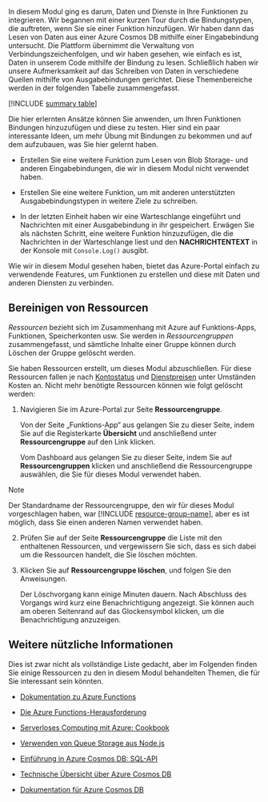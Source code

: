 In diesem Modul ging es darum, Daten und Dienste in Ihre Funktionen zu integrieren. Wir begannen mit einer kurzen Tour durch die Bindungstypen, die auftreten, wenn Sie sie einer Funktion hinzufügen. Wir haben dann das Lesen von Daten aus einer Azure Cosmos DB mithilfe einer Eingabebindung untersucht. Die Plattform übernimmt die Verwaltung von Verbindungszeichenfolgen, und wir haben gesehen, wie einfach es ist, Daten in unserem Code mithilfe der Bindung zu lesen. Schließlich haben wir unsere Aufmerksamkeit auf das Schreiben von Daten in verschiedene Quellen mithilfe von Ausgabebindungen gerichtet. Diese Themenbereiche werden in der folgenden Tabelle zusammengefasst.

[!INCLUDE [summary table](./summary-table.md)]

Die hier erlernten Ansätze können Sie anwenden, um Ihren Funktionen Bindungen hinzuzufügen und diese zu testen. Hier sind ein paar interessante Ideen, um mehr Übung mit Bindungen zu bekommen und auf dem aufzubauen, was Sie hier gelernt haben.

* Erstellen Sie eine weitere Funktion zum Lesen von Blob Storage- und anderen Eingabebindungen, die wir in diesem Modul nicht verwendet haben.

* Erstellen Sie eine weitere Funktion, um mit anderen unterstützten Ausgabebindungstypen in weitere Ziele zu schreiben.

* In der letzten Einheit haben wir eine Warteschlange eingeführt und Nachrichten mit einer Ausgabebindung in ihr gespeichert. Erwägen Sie als nächsten Schritt, eine weitere Funktion hinzuzufügen, die die Nachrichten in der Warteschlange liest und den **NACHRICHTENTEXT** in der Konsole mit `Console.Log()` ausgibt.

Wie wir in diesem Modul gesehen haben, bietet das Azure-Portal einfach zu verwendende Features, um Funktionen zu erstellen und diese mit Daten und anderen Diensten zu verbinden.

## <a name="clean-up-resources"></a>Bereinigen von Ressourcen

*Ressourcen* bezieht sich im Zusammenhang mit Azure auf Funktions-Apps, Funktionen, Speicherkonten usw. Sie werden in *Ressourcengruppen* zusammengefasst, und sämtliche Inhalte einer Gruppe können durch Löschen der Gruppe gelöscht werden.

Sie haben Ressourcen erstellt, um dieses Modul abzuschließen. Für diese Ressourcen fallen je nach [Kontostatus](https://azure.microsoft.com/account/) und [Dienstpreisen](https://azure.microsoft.com/pricing/) unter Umständen Kosten an. Nicht mehr benötigte Ressourcen können wie folgt gelöscht werden:

1. Navigieren Sie im Azure-Portal zur Seite **Ressourcengruppe**.

   Von der Seite „Funktions-App“ aus gelangen Sie zu dieser Seite, indem Sie auf die Registerkarte **Übersicht** und anschließend unter **Ressourcengruppe** auf den Link klicken.

   Vom Dashboard aus gelangen Sie zu dieser Seite, indem Sie auf **Ressourcengruppen** klicken und anschließend die Ressourcengruppe auswählen, die Sie für dieses Modul verwendet haben. 

> [!NOTE]
> Der Standardname der Ressourcengruppe, den wir für dieses Modul vorgeschlagen haben, war [!INCLUDE [resource-group-name](./rg-name.md)], aber es ist möglich, dass Sie einen anderen Namen verwendet haben.

2. Prüfen Sie auf der Seite **Ressourcengruppe** die Liste mit den enthaltenen Ressourcen, und vergewissern Sie sich, dass es sich dabei um die Ressourcen handelt, die Sie löschen möchten.

3. Klicken Sie auf **Ressourcengruppe löschen**, und folgen Sie den Anweisungen.

   Der Löschvorgang kann einige Minuten dauern. Nach Abschluss des Vorgangs wird kurz eine Benachrichtigung angezeigt. Sie können auch am oberen Seitenrand auf das Glockensymbol klicken, um die Benachrichtigung anzuzeigen.

## <a name="further-reading"></a>Weitere nützliche Informationen

Dies ist zwar nicht als vollständige Liste gedacht, aber im Folgenden finden Sie einige Ressourcen zu den in diesem Modul behandelten Themen, die für Sie interessant sein könnten.

 * [Dokumentation zu Azure Functions](https://docs.microsoft.com/azure/azure-functions/)

* [Die Azure Functions-Herausforderung](https://aka.ms/afc)

* [Serverloses Computing mit Azure: Cookbook](https://azure.microsoft.com/resources/azure-serverless-computing-cookbook/)

 * [Verwenden von Queue Storage aus Node.js](https://docs.microsoft.com/azure/storage/queues/storage-nodejs-how-to-use-queues)

 * [Einführung in Azure Cosmos DB: SQL-API](https://docs.microsoft.com/azure/cosmos-db/sql-api-introduction)

* [Technische Übersicht über Azure Cosmos DB](https://azure.microsoft.com/blog/a-technical-overview-of-azure-cosmos-db/)

* [Dokumentation für Azure Cosmos DB](https://docs.microsoft.com/azure/cosmos-db/)
